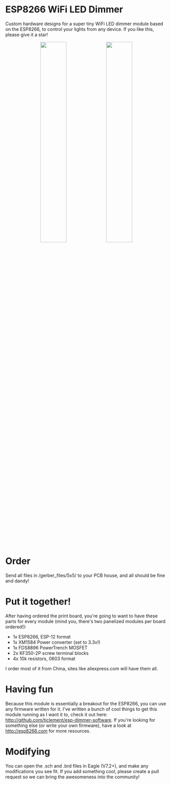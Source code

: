 # ESP8266 WiFi LED Dimmer
Custom hardware designs for a super tiny WiFi LED dimmer module based on the ESP8266, to control your lights from any device. If you like this, please give it a star!

<p align="center">
<img width="40%" src="https://github.com/tjclement/esp-dimmer-hardware/blob/master/images/front.png" />
<img width="40%" src="https://github.com/tjclement/esp-dimmer-hardware/blob/master/images/back.png" />
</p>

# Order
Send all files in /gerber_files/5x5/ to your PCB house, and all should be fine and dandy!

# Put it together!
After having ordered the print board, you're going to want to have these parts for every module (mind you, there's two panelized modules per board ordered!):
- 1x ESP8266, ESP-12 format
- 1x XM1584 Power converter (set to 3.3v!)
- 1x FDS8896 PowerTrench MOSFET
- 2x KF350-2P screw terminal blocks
- 4x 10k resistors, 0603 format

I order most of it from China, sites like aliexpress.com will have them all.

# Having fun
Because this module is essentially a breakout for the ESP8266, you can use any firmware written for it.
I've written a bunch of cool things to get this module running as I want it to, check it out here: http://github.com/tjclement/esp-dimmer-software.
If you're looking for something else (or write your own firmware), have a look at http://esp8266.com for more resources.

# Modifying
You can open the .sch and .brd files in Eagle (V7.2+), and make any modifications you see fit. If you add something cool, please create a pull request so we can bring the awesomeness into the community!

